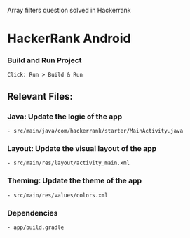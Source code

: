 Array filters question solved in Hackerrank

# HackerRank Android

### Build and Run Project
`Click: Run > Build & Run`

## Relevant Files:

### Java: Update the logic of the app
```
- src/main/java/com/hackerrank/starter/MainActivity.java
```

### Layout: Update the visual layout of the app
```
- src/main/res/layout/activity_main.xml
```

### Theming: Update the theme of the app
```
- src/main/res/values/colors.xml
```

### Dependencies
```
- app/build.gradle
```
